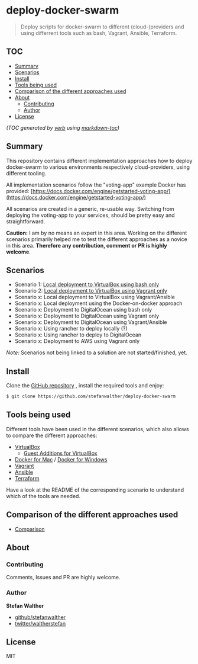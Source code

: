 # deploy-docker-swarm

> Deploy scripts for docker-swarm to different (cloud-)providers and using differrent tools such as bash, Vagrant, Ansible, Terraform.

## TOC

- [Summary](#summary)
- [Scenarios](#scenarios)
- [Install](#install)
- [Tools being used](#tools-being-used)
- [Comparison of the different approaches used](#comparison-of-the-different-approaches-used)
- [About](#about)
  * [Contributing](#contributing)
  * [Author](#author)
- [License](#license)

_(TOC generated by [verb](https://github.com/verbose/verb) using [markdown-toc](https://github.com/jonschlinkert/markdown-toc))_

## Summary
This repository contains different implementation approaches how to deploy docker-swarm to various environments respectively cloud-providers, using different tooling.

All implementation scenarios follow the "voting-app" example Docker has provided: [https://docs.docker.com/engine/getstarted-voting-app/](https://docs.docker.com/engine/getstarted-voting-app/) 

All scenarios are created in a generic, re-usable way. Switching from deploying the voting-app to your services, should be pretty easy and straightforward.

**Caution:**
I am by no means an expert in this area. Working on the different scenarios primarily helped me to test the different approaches as a novice in this area. **Therefore any contribution, comment or PR is highly welcome**.

## Scenarios

- Scenario 1: [Local deployment to VirtualBox using bash only](./local-bash)
- Scenario 2: [Local deployment to VirtualBox using Vagrant only](./local-vagrant)
- Scenario x: Local deployment to VirtualBox using Vagrant/Ansible 
- Scenario x: Local deployment using the Docker-on-docker approach
- Scenario x: Deployment to DigitalOcean using bash only
- Scenario x: Deployment to DigitalOcean using Vagrant only
- Scenario x: Deployment to DigitalOcean using Vagrant/Ansible
- Scenario x: Using rancher to deploy locally (?)
- Scenario x: Using rancher to deploy to DigitalOcean
- Scenario x: Deployment to AWS using Vagrant only

_Note:_ Scenarios not being linked to a solution are not started/finished, yet.

## Install

Clone the [GitHub repository](https://github.com/stefanwalther/deploy-docker-swarm) , install the required tools and enjoy:

```sh
$ git clone https://github.com/stefanwalther/deploy-docker-swarm
```

## Tools being used

Different tools have been used in the different scenarios, which also allows to compare the different approaches:
 
- [VirtualBox](https://www.virtualbox.org/)
  - [Guest Additions for VirtualBox](https://docs.oracle.com/cd/E36500_01/E36502/html/qs-guest-additions.html)
- [Docker for Mac](https://docs.docker.com/docker-for-mac/) / [Docker for Windows](https://docs.docker.com/docker-for-windows/)
- [Vagrant](https://www.vagrantup.com/)
- [Ansible](https://www.ansible.com/)
- [Terraform](https://www.terraform.io/)

Have a look at the README of the corresponding scenario to understand which of the tools are needed.

## Comparison of the different approaches used

- [Comparison](docs/comparison.md)

## About

### Contributing
Comments, Issues and PR are highly welcome.

### Author
**Stefan Walther**

* [github/stefanwalther](https://github.com/stefanwalther)
* [twitter/waltherstefan](http://twitter.com/waltherstefan)

## License
MIT

